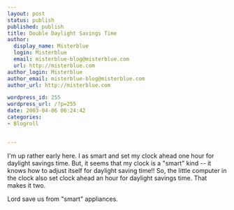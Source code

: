 ```yaml
---
layout: post
status: publish
published: publish
title: Double Daylight Savings Time
author:
  display_name: Misterblue
  login: Misterblue
  email: misterblue-blog@misterblue.com
  url: http://misterblue.com
author_login: Misterblue
author_email: misterblue-blog@misterblue.com
author_url: http://misterblue.com

wordpress_id: 255
wordpress_url: /?p=255
date: 2003-04-06 06:24:42
categories:
- Blogroll


---
```

<p>
I'm up rather early here.  I as smart and set my clock ahead one hour for daylight savings time.  But, it seems that my clock is a "smart" kind -- it knows how to adjust itself for daylight saving time!! So, the little computer in the clock also set clock ahead an hour for daylight savings time.  That makes it two.
</p>
<p>
Lord save us from "smart" appliances.
</p>
